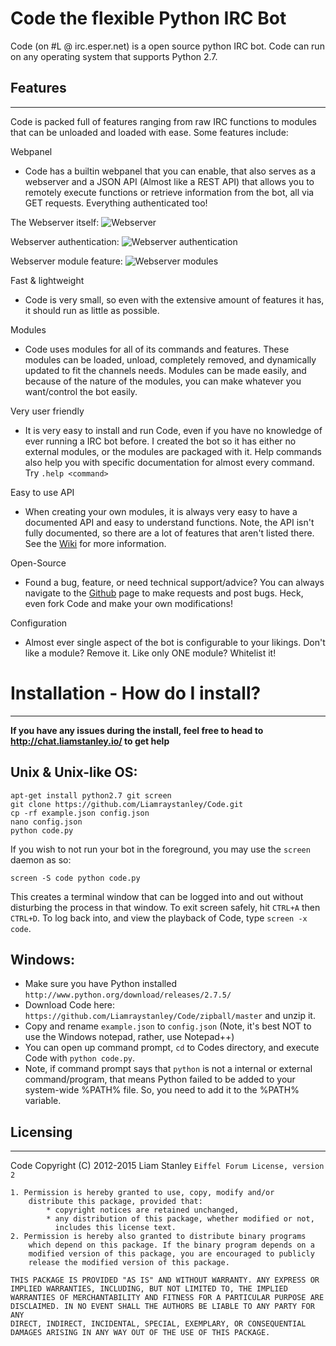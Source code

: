 Code the flexible Python IRC Bot
================================

Code (on #L @ irc.esper.net) is a open source python IRC bot. Code can run on any operating system that supports Python 2.7.

Features
-------- 
________

Code is packed full of features ranging from raw IRC functions to modules that can be unloaded and loaded with ease. Some features include:

Webpanel
- Code has a builtin webpanel that you can enable, that also serves as a webserver and a JSON API (Almost like a REST API) that allows you to remotely execute functions or retrieve information from the bot, all via GET requests. Everything authenticated too!

The Webserver itself:
![Webserver](http://misc.liamstanley.io/code/code_webpanel.png "The Webserver itself")

Webserver authentication:
![Webserver authentication](http://misc.liamstanley.io/code/code_webpanel_login.png "The Webserver authentication")

Webserver module feature:
![Webserver modules](http://misc.liamstanley.io/code/code_webpanel_modules.png "Webserver modules")

Fast & lightweight
- Code is very small, so even with the extensive amount of features it has, it should run as little as possible.

Modules
- Code uses modules for all of its commands and features. These modules can be loaded, unload, completely removed, and dynamically updated to fit the channels needs. Modules can be made easily, and because of the nature of the modules, you can make whatever you want/control the bot easily.

Very user friendly
- It is very easy to install and run Code, even if you have no knowledge of ever running a IRC bot before. I created the bot so it has either no external modules, or the modules are packaged with it. Help commands also help you with specific documentation for almost every command. Try `.help <command>`

Easy to use API
- When creating your own modules, it is always very easy to have a documented API and easy to understand functions. Note, the API isn't fully documented, so there are a lot of features that aren't listed there. See the [Wiki](https://github.com/Liamraystanley/Code/wiki) for more information.

Open-Source
- Found a bug, feature, or need technical support/advice? You can always navigate to the [Github](https://github.com/Liamraystanley/Code/issues) page to make requests and post bugs. Heck, even fork Code and make your own modifications!

Configuration
- Almost ever single aspect of the bot is configurable to your likings. Don't like a module? Remove it. Like only ONE module? Whitelist it!

Installation - How do I install? 
================================
________________________________

**If you have any issues during the install, feel free to head to http://chat.liamstanley.io/ to get help**

Unix & Unix-like OS: 
--------------------

    apt-get install python2.7 git screen
    git clone https://github.com/Liamraystanley/Code.git
    cp -rf example.json config.json
    nano config.json
    python code.py

If you wish to not run your bot in the foreground, you may use the `screen` daemon as so:

    screen -S code python code.py

This creates a terminal window that can be logged into and out without disturbing the process in that window. To exit screen safely, hit `CTRL+A` then `CTRL+D`.
To log back into, and view the playback of Code, type `screen -x code`.

Windows: 
--------------------


- Make sure you have Python installed `http://www.python.org/download/releases/2.7.5/`
- Download Code here: `https://github.com/Liamraystanley/Code/zipball/master` and unzip it.
- Copy and rename `example.json` to `config.json` (Note, it's best NOT to use the Windows notepad, rather, use Notepad++)
- You can open up command prompt, `cd` to Codes directory, and execute Code with `python code.py`.
- Note, if command prompt says that `python` is not a internal or external command/program, that means Python failed to be added to your system-wide %PATH% file. So, you need to add it to the %PATH% variable.

Licensing
---------
_________

Code Copyright (C) 2012-2015 Liam Stanley
    `Eiffel Forum License, version 2`
    
    1. Permission is hereby granted to use, copy, modify and/or
        distribute this package, provided that:
            * copyright notices are retained unchanged,
            * any distribution of this package, whether modified or not,
              includes this license text.
    2. Permission is hereby also granted to distribute binary programs
        which depend on this package. If the binary program depends on a
        modified version of this package, you are encouraged to publicly
        release the modified version of this package.
    
    THIS PACKAGE IS PROVIDED "AS IS" AND WITHOUT WARRANTY. ANY EXPRESS OR
    IMPLIED WARRANTIES, INCLUDING, BUT NOT LIMITED TO, THE IMPLIED
    WARRANTIES OF MERCHANTABILITY AND FITNESS FOR A PARTICULAR PURPOSE ARE
    DISCLAIMED. IN NO EVENT SHALL THE AUTHORS BE LIABLE TO ANY PARTY FOR ANY
    DIRECT, INDIRECT, INCIDENTAL, SPECIAL, EXEMPLARY, OR CONSEQUENTIAL
    DAMAGES ARISING IN ANY WAY OUT OF THE USE OF THIS PACKAGE.
